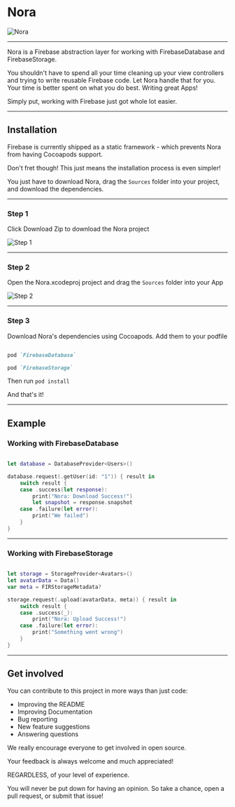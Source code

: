 # Nora
![Nora](https://github.com/SD10/Nora/blob/master/Screenshots/NoraBanner.png)

---

Nora is a Firebase abstraction layer for working with FirebaseDatabase and FirebaseStorage.

You shouldn't have to spend all your time cleaning up your view controllers and trying to write reusable Firebase code. 
Let Nora handle that for you. Your time is better spent on what you do best. Writing great Apps!

Simply put, working with Firebase just got whole lot easier.

---

## Installation

Firebase is currently shipped as a static framework - which prevents Nora from having Cocoapods support.

Don't fret though! This just means the installation process is even simpler!

You just have to download Nora, drag the `Sources` folder into your project, and download the dependencies.

---

### Step 1

Click Download Zip to download the Nora project

![Step 1](https://github.com/SD10/Nora/blob/master/Screenshots/Screen%20Shot%202017-04-05%20at%204.07.48%20AM.png)

---

### Step 2

Open the Nora.xcodeproj project and drag the `Sources` folder into your App

![Step 2](https://github.com/SD10/Nora/blob/master/Screenshots/Screen%20Shot%202017-04-05%20at%204.10.29%20AM.png)

---

### Step 3

Download Nora's dependencies using Cocoapods. Add them to your podfile

```rb

pod `FirebaseDatabase`

pod `FirebaseStorage`

```

Then run `pod install`

And that's it!

---

## Example

### Working with FirebaseDatabase

```swift

let database = DatabaseProvider<Users>()

database.request(.getUser(id: "1")) { result in
	switch result {
	case .success(let response):
		print("Nora: Download Success!")
		let snapshot = response.snapshot
	case .failure(let error):
		print("We failed")
	}
}

```

---

### Working with FirebaseStorage

```swift

let storage = StorageProvider<Avatars>()
let avatarData = Data()
var meta = FIRStorageMetadata?

storage.request(.upload(avatarData, meta)) { result in 
	switch result {
	case .success(_):
		print("Nora: Upload Success!")
	case .failure(let error):
		print("Something went wrong")
	}
}

```

---

## Get involved

You can contribute to this project in more ways than just code:

- Improving the README
- Improving Documentation
- Bug reporting
- New feature suggestions
- Answering questions

We really encourage everyone to get involved in open source. 

Your feedback is always welcome and much appreciated!

REGARDLESS, of your level of experience.

You will never be put down for having an opinion. So take a chance, open a pull request, or submit that issue!




